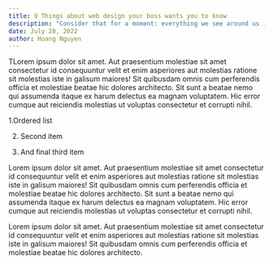 ```yaml
---
title: 9 Things about web design your boss wants you to know
description: "Consider that for a moment: everything we see around us is assumed to have had a cause and is contingent upon."
date: July 28, 2022
author: Hoang Nguyen
---
```


TLorem ipsum dolor sit amet. Aut praesentium molestiae sit amet consectetur id consequuntur velit et enim asperiores aut molestias ratione sit molestias iste in galisum maiores! Sit quibusdam omnis cum perferendis officia et molestiae beatae hic dolores architecto. Sit sunt a beatae nemo qui assumenda itaque ex harum delectus ea magnam voluptatem. Hic error cumque aut reiciendis molestias ut voluptas consectetur et corrupti nihil.

1.Ordered list

2. Second item

3. And final third item

Lorem ipsum dolor sit amet. Aut praesentium molestiae sit amet consectetur id consequuntur velit et enim asperiores aut molestias ratione sit molestias iste in galisum maiores! Sit quibusdam omnis cum perferendis officia et molestiae beatae hic dolores architecto. Sit sunt a beatae nemo qui assumenda itaque ex harum delectus ea magnam voluptatem. Hic error cumque aut reiciendis molestias ut voluptas consectetur et corrupti nihil.

Lorem ipsum dolor sit amet. Aut praesentium molestiae sit amet consectetur id consequuntur velit et enim asperiores aut molestias ratione sit molestias iste in galisum maiores! Sit quibusdam omnis cum perferendis officia et molestiae beatae hic dolores architecto.

